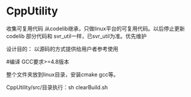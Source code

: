 # CppUtility
收集可复用代码
从codelib继承，只做linux平台的可复用代码。以后停止更新codelib
部分代码和 svr_util一样，已svr_util为准。优先维护

设计目的：
	以源码的方式提供给用户者参考使用

#编译
GCC要求>=4.8版本

整个文件夹放到linux目录，安装cmake gcc等。

CppUtility/src/目录执行：sh clearBuild.sh

